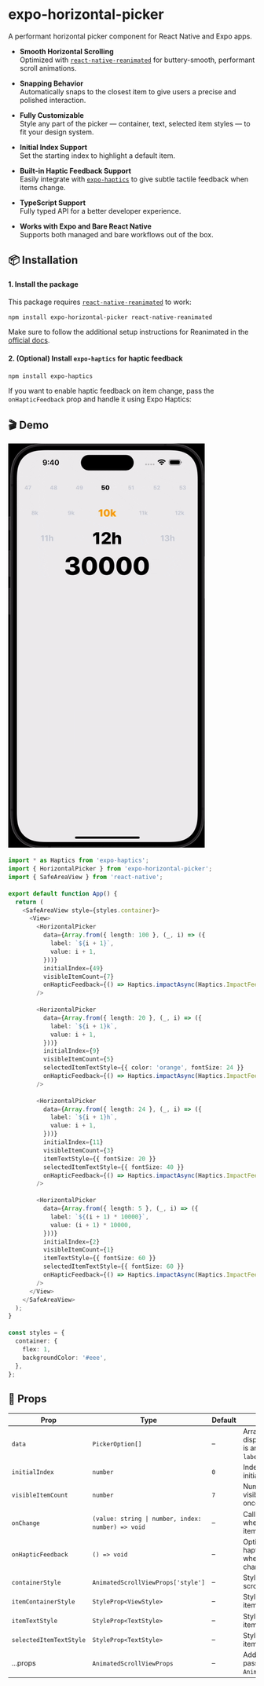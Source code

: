 # expo-horizontal-picker

A performant horizontal picker component for React Native and Expo apps.
- **Smooth Horizontal Scrolling**  
  Optimized with [`react-native-reanimated`](https://docs.expo.dev/versions/latest/sdk/reanimated/) for buttery-smooth, performant scroll animations.

- **Snapping Behavior**  
  Automatically snaps to the closest item to give users a precise and polished interaction.

- **Fully Customizable**  
  Style any part of the picker — container, text, selected item styles — to fit your design system.

- **Initial Index Support**  
  Set the starting index to highlight a default item.

- **Built-in Haptic Feedback Support**  
  Easily integrate with [`expo-haptics`](https://docs.expo.dev/versions/latest/sdk/haptics/) to give subtle tactile feedback when items change.

- **TypeScript Support**  
  Fully typed API for a better developer experience.

- **Works with Expo and Bare React Native**  
  Supports both managed and bare workflows out of the box.

## 📦 Installation

#### 1. Install the package
This package requires [`react-native-reanimated`](https://docs.expo.dev/versions/latest/sdk/reanimated/) to work:

```bash
npm install expo-horizontal-picker react-native-reanimated
```

Make sure to follow the additional setup instructions for Reanimated in the [official docs](https://docs.expo.dev/versions/latest/sdk/reanimated/#installation).

#### 2. (Optional) Install `expo-haptics` for haptic feedback

```bash
npm install expo-haptics
```

If you want to enable haptic feedback on item change, pass the `onHapticFeedback` prop and handle it using Expo Haptics:

## 🎬 Demo

![Example](./example.gif)

```ts
import * as Haptics from 'expo-haptics';
import { HorizontalPicker } from 'expo-horizontal-picker';
import { SafeAreaView } from 'react-native';

export default function App() {
  return (
    <SafeAreaView style={styles.container}>
      <View>
        <HorizontalPicker
          data={Array.from({ length: 100 }, (_, i) => ({
            label: `${i + 1}`,
            value: i + 1,
          }))}
          initialIndex={49}
          visibleItemCount={7}
          onHapticFeedback={() => Haptics.impactAsync(Haptics.ImpactFeedbackStyle.Light)}
        />

        <HorizontalPicker
          data={Array.from({ length: 20 }, (_, i) => ({
            label: `${i + 1}k`,
            value: i + 1,
          }))}
          initialIndex={9}
          visibleItemCount={5}
          selectedItemTextStyle={{ color: 'orange', fontSize: 24 }}
          onHapticFeedback={() => Haptics.impactAsync(Haptics.ImpactFeedbackStyle.Rigid)}
        />

        <HorizontalPicker
          data={Array.from({ length: 24 }, (_, i) => ({
            label: `${i + 1}h`,
            value: i + 1,
          }))}
          initialIndex={11}
          visibleItemCount={3}
          itemTextStyle={{ fontSize: 20 }}
          selectedItemTextStyle={{ fontSize: 40 }}
          onHapticFeedback={() => Haptics.impactAsync(Haptics.ImpactFeedbackStyle.Heavy)}
        />

        <HorizontalPicker
          data={Array.from({ length: 5 }, (_, i) => ({
            label: `${(i + 1) * 10000}`,
            value: (i + 1) * 10000,
          }))}
          initialIndex={2}
          visibleItemCount={1}
          itemTextStyle={{ fontSize: 60 }}
          selectedItemTextStyle={{ fontSize: 60 }}
          onHapticFeedback={() => Haptics.impactAsync(Haptics.ImpactFeedbackStyle.Heavy)}
        />
      </View>
    </SafeAreaView>
  );
}

const styles = {
  container: {
    flex: 1,
    backgroundColor: '#eee',
  },
};
```

## 🧩 Props
| Prop                    | Type                                                   | Default | Description                                                                     |
|-------------------------|--------------------------------------------------------|---------|---------------------------------------------------------------------------------|
| `data`                  | `PickerOption[]`                                       | –       | Array of options to display. Each option is an object with `label` and `value`. |
| `initialIndex`          | `number`                                               | `0`     | Index of the item initially selected.                                           |
| `visibleItemCount`      | `number`                                               | `7`     | Number of items visible on screen at once.                                      |
| `onChange`              | `(value: string \| number, index: number) => void`     | –       | Callback triggered when the selected item changes.                              |
| `onHapticFeedback`      | `() => void`                                           | –       | Optional callback for haptic feedback when selection changes.                   |
| `containerStyle`        | `AnimatedScrollViewProps['style']`                     | –       | Style applied to the scroll container.                                          |
| `itemContainerStyle`    | `StyleProp<ViewStyle>`                                 | –       | Style applied to each item container.                                           |
| `itemTextStyle`         | `StyleProp<TextStyle>`                                 | –       | Style for unselected item text.                                                 |
| `selectedItemTextStyle` | `StyleProp<TextStyle>`                                 | –       | Style for selected item text.                                                   |
| ...props                | `AnimatedScrollViewProps`                              | –       | Additional props passed to `Animated.ScrollView`.                               |
